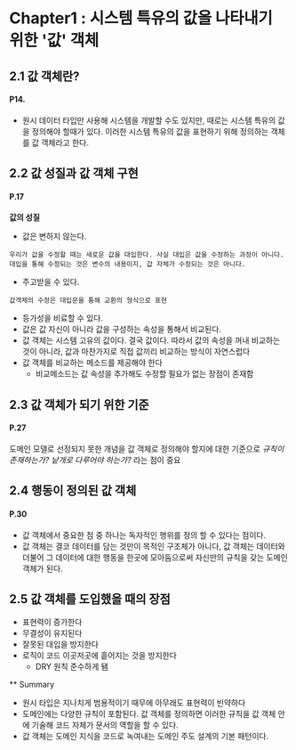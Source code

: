 # Chapter1 : 시스템 특유의 값을 나타내기 위한 '값' 객체
## 2.1 값 객체란?
#### P14.
- 원시 데이터 타입만 사용해 시스템을 개발할 수도 있지만, 때로는 시스템 특유의 값을 정의해야 할때가 있다. 이러한 시스템 특유의 값을 표현하기 위해 정의하는 객체를 값 객체라고 한다.

## 2.2 값 성질과 값 객체 구현 
#### P.17
**값의 성질**
- 값은 변하지 않는다.
```text
우리가 값을 수정할 때는 새로운 값을 대입한다. 사실 대입은 값을 수정하는 과정이 아니다. 대입을 통해 수정되는 것은 변수의 내용이지, 값 자체가 수정되는 것은 아니다.
```
- 주고받을 수 있다.
```text
값객체의 수정은 대입문을 통해 교환의 형식으로 표현 
```
- 등가성을 비료할 수 있다.
- 값은 값 자신이 아니라 값을 구성하는 속성을 통해서 비교된다.
- 값 객체는 시스템 고유의 값이다. 결국 값이다. 따라서 값의 속성을 꺼내 비교하는 것이 아니라, 값과 마찬가지로 직접 값끼리 비교하는 방식이 자연스럽다
- 값 객체를 비교하는 메소드를 제공해야 한다
  - 비교메소드는 값 속성을 추가해도 수정할 필요가 없는 장점이 존재함 

## 2.3 값 객체가 되기 위한 기준
#### P.27
도메인 모델로 선정되지 못한 개념을 값 객체로 정의해야 할지에 대한 기준으로 *규칙이 존재하는가?* *낱개로 다루어야 하는가?* 라는 점이 중요

## 2.4 행동이 정의된 값 객체
#### P.30
- 값 객체에서 중요한 점 중 하나는 독자적인 행위를 정의 할 수 있다는 점이다.
- 값 객체는 결코 데이터를 담는 것만이 목적인 구조체가 아니다, 값 객체는 데이터와 더불어 그 데이터에 대한 행동을 한곳에 모아둠으로써 자신만의 규칙을 갖는 도메인 객체가 된다.

## 2.5 값 객체를 도입했을 때의 장점
- 표현력이 증가한다
- 무결성이 유지된다
- 잘못된 대입을 방지한다
- 로직이 코드 이곳저곳에 흩어지는 것을 방지한다 
  - DRY 원칙 준수하게 됌 


** Summary
- 원시 타입은 지나치게 범용적이기 때무에 아무래도 표현력이 빈약하다
- 도메인에는 다양한 규칙이 포함된다. 값 객체를 정의하면 이러한 규칙을 값 객체 안에 기술해 코드 자체가 문서의 역할을 할 수 있다.
- 값 객체는 도메인 지식을 코드로 녹여내는 도메인 주도 설계의 기본 패턴이다.



  













